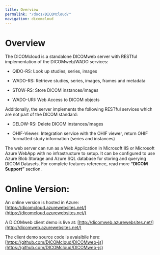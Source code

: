 ```yaml
---
title: Overview
permalink: "/docs/DICOMcloud/"
navigation: dicomcloud
---
```


# Overview

The DICOMcloud is a standalone DICOMweb server with RESTful implementation of the DICOMweb/WADO services:

* QIDO-RS: Look up studies, series, images 

* WADO-RS: Retrieve studies, series, images, frames and metadata

* STOW-RS: Store DICOM instances/images

* WADO-URI: Web Access to DICOM objects

Additionally, the server implements the following RESTful services which are not part of the DICOM standard:

* DELOW-RS: Delete DICOM instances/images

* OHIF-Viewer: Integration service with the OHIF viewer, return OHIF formatted study information (series and instances)

The web server can run as a Web Application in Microsoft IIS or Microsoft Azure WebApp with no infrastructure to setup. It can be configured to use Azure Blob Storage and Azure SQL database for storing and querying DICOM Datasets.
For complete features reference, read more **“DICOM Support”** section.


# Online Version:

An online version is hosted in Azure: [https://dicomcloud.azurewebsites.net/](https://dicomcloud.azurewebsites.net/)

A DICOMweb client demo is live at: [http://dicomweb.azurewebsites.net/](http://dicomweb.azurewebsites.net/)

The client demo source code is avaialbile here: [https://github.com/DICOMcloud/DICOMweb-js](https://github.com/DICOMcloud/DICOMweb-js)
